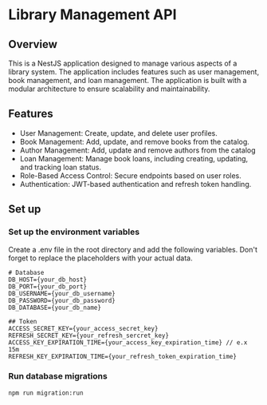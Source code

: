 # Library Management API

## Overview
This is a NestJS application designed to manage various aspects of a library system.
The application includes features such as user management, book management, and loan management.
The application is built with a modular architecture to ensure scalability and maintainability.

## Features
 - User Management: Create, update, and delete user profiles.
 - Book Management: Add, update, and remove books from the catalog.
 - Author Management: Add, update and remove authors from the catalog
 - Loan Management: Manage book loans, including creating, updating, and tracking loan status.
 - Role-Based Access Control: Secure endpoints based on user roles.
 - Authentication: JWT-based authentication and refresh token handling.


## Set up
### Set up the environment variables
Create a .env file in the root directory and add the following variables. Don't forget to replace the placeholders with your actual data.

```
# Database
DB_HOST={your_db_host}
DB_PORT={your_db_port}
DB_USERNAME={your_db_username}
DB_PASSWORD={your_db_password}
DB_DATABASE={your_db_name}

## Token
ACCESS_SECRET_KEY={your_access_secret_key}
REFRESH_SECRET_KEY={your_refresh_sercret_key}
ACCESS_KEY_EXPIRATION_TIME={your_access_key_expiration_time} // e.x 15m
REFRESH_KEY_EXPIRATION_TIME={your_refresh_token_expiration_time}
```

### Run database migrations
```
npm run migration:run
```



